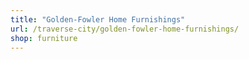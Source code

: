 ```yaml
---
title: "Golden-Fowler Home Furnishings"
url: /traverse-city/golden-fowler-home-furnishings/
shop: furniture
---
```

